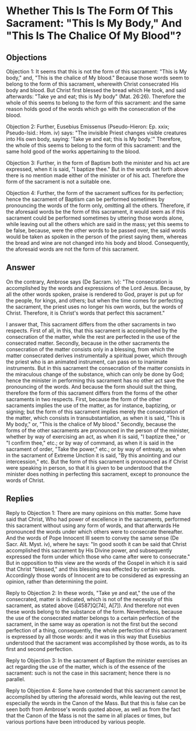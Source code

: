 # Whether This Is The Form Of This Sacrament: "This Is My Body," And "This Is The Chalice Of My Blood"?

## Objections

Objection 1: It seems that this is not the form of this sacrament: "This is My body," and, "This is the chalice of My blood." Because those words seem to belong to the form of this sacrament, wherewith Christ consecrated His body and blood. But Christ first blessed the bread which He took, and said afterwards: "Take ye and eat; this is My body" (Mat. 26:26). Therefore the whole of this seems to belong to the form of this sacrament: and the same reason holds good of the words which go with the consecration of the blood.

Objection 2: Further, Eusebius Emissenus (Pseudo-Hieron: Ep. xxix; Pseudo-Isid.: Hom. iv) says: "The invisible Priest changes visible creatures into His own body, saying: 'Take ye and eat; this is My body.'" Therefore, the whole of this seems to belong to the form of this sacrament: and the same hold good of the works appertaining to the blood.

Objection 3: Further, in the form of Baptism both the minister and his act are expressed, when it is said, "I baptize thee." But in the words set forth above there is no mention made either of the minister or of his act. Therefore the form of the sacrament is not a suitable one.

Objection 4: Further, the form of the sacrament suffices for its perfection; hence the sacrament of Baptism can be performed sometimes by pronouncing the words of the form only, omitting all the others. Therefore, if the aforesaid words be the form of this sacrament, it would seem as if this sacrament could be performed sometimes by uttering those words alone, while leaving out all the others which are said in the mass; yet this seems to be false, because, were the other words to be passed over, the said words would be taken as spoken in the person of the priest saying them, whereas the bread and wine are not changed into his body and blood. Consequently, the aforesaid words are not the form of this sacrament.

## Answer

On the contrary, Ambrose says (De Sacram. iv): "The consecration is accomplished by the words and expressions of the Lord Jesus. Because, by all the other words spoken, praise is rendered to God, prayer is put up for the people, for kings, and others; but when the time comes for perfecting the sacrament, the priest uses no longer his own words, but the words of Christ. Therefore, it is Christ's words that perfect this sacrament."

I answer that, This sacrament differs from the other sacraments in two respects. First of all, in this, that this sacrament is accomplished by the consecration of the matter, while the rest are perfected in the use of the consecrated matter. Secondly, because in the other sacraments the consecration of the matter consists only in a blessing, from which the matter consecrated derives instrumentally a spiritual power, which through the priest who is an animated instrument, can pass on to inanimate instruments. But in this sacrament the consecration of the matter consists in the miraculous change of the substance, which can only be done by God; hence the minister in performing this sacrament has no other act save the pronouncing of the words. And because the form should suit the thing, therefore the form of this sacrament differs from the forms of the other sacraments in two respects. First, because the form of the other sacraments implies the use of the matter, as for instance, baptizing, or signing; but the form of this sacrament implies merely the consecration of the matter, which consists in transubstantiation, as when it is said, "This is My body," or, "This is the chalice of My blood." Secondly, because the forms of the other sacraments are pronounced in the person of the minister, whether by way of exercising an act, as when it is said, "I baptize thee," or "I confirm thee," etc.; or by way of command, as when it is said in the sacrament of order, "Take the power," etc.; or by way of entreaty, as when in the sacrament of Extreme Unction it is said, "By this anointing and our intercession," etc. But the form of this sacrament is pronounced as if Christ were speaking in person, so that it is given to be understood that the minister does nothing in perfecting this sacrament, except to pronounce the words of Christ.

## Replies

Reply to Objection 1: There are many opinions on this matter. Some have said that Christ, Who had power of excellence in the sacraments, performed this sacrament without using any form of words, and that afterwards He pronounced the words under which others were to consecrate thereafter. And the words of Pope Innocent III seem to convey the same sense (De Sacr. Alt. Myst. iv), where he says: "In good sooth it can be said that Christ accomplished this sacrament by His Divine power, and subsequently expressed the form under which those who came after were to consecrate." But in opposition to this view are the words of the Gospel in which it is said that Christ "blessed," and this blessing was effected by certain words. Accordingly those words of Innocent are to be considered as expressing an opinion, rather than determining the point.

Reply to Objection 2: In these words, "Take ye and eat," the use of the consecrated, matter is indicated, which is not of the necessity of this sacrament, as stated above ([4587]Q[74], A[7]). And therefore not even these words belong to the substance of the form. Nevertheless, because the use of the consecrated matter belongs to a certain perfection of the sacrament, in the same way as operation is not the first but the second perfection of a thing, consequently, the whole perfection of this sacrament is expressed by all those words: and it was in this way that Eusebius understood that the sacrament was accomplished by those words, as to its first and second perfection.

Reply to Objection 3: In the sacrament of Baptism the minister exercises an act regarding the use of the matter, which is of the essence of the sacrament: such is not the case in this sacrament; hence there is no parallel.

Reply to Objection 4: Some have contended that this sacrament cannot be accomplished by uttering the aforesaid words, while leaving out the rest, especially the words in the Canon of the Mass. But that this is false can be seen both from Ambrose's words quoted above, as well as from the fact that the Canon of the Mass is not the same in all places or times, but various portions have been introduced by various people.